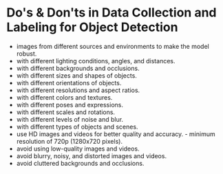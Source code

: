 # Do's & Don'ts in Data Collection and Labeling for Object Detection
- images from different sources and environments to make the model robust.
- with different lighting conditions, angles, and distances.
- with different backgrounds and occlusions.
- with different sizes and shapes of objects.
- with different orientations of objects.
- with different resolutions and aspect ratios.
- with different colors and textures.
- with different poses and expressions.
- with different scales and rotations.
- with different levels of noise and blur.
- with different types of objects and scenes.
- use HD images and videos for better quality and accuracy. - minimum resolution of 720p (1280x720 pixels).
- avoid using low-quality images and videos.
- avoid blurry, noisy, and distorted images and videos.
- avoid cluttered backgrounds and occlusions.